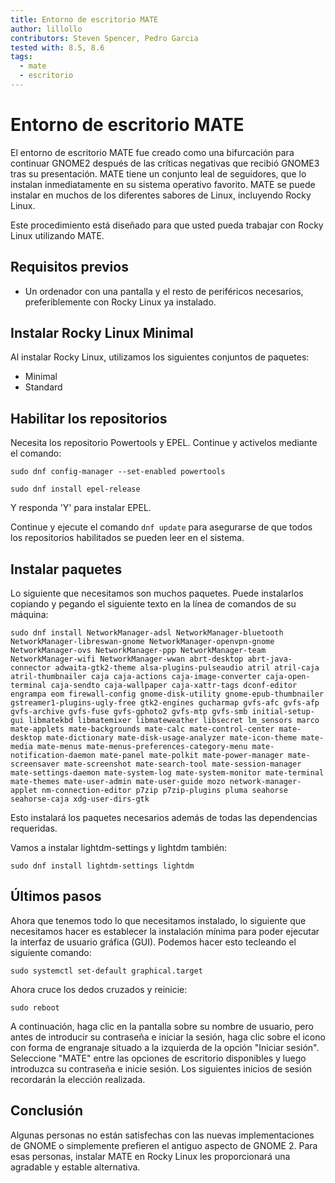 ```yaml
---
title: Entorno de escritorio MATE
author: lillollo
contributors: Steven Spencer, Pedro Garcia
tested with: 8.5, 8.6
tags:
  - mate
  - escritorio
---
```


# Entorno de escritorio MATE

El entorno de escritorio MATE fue creado como una bifurcación para continuar GNOME2 después de las críticas negativas que recibió GNOME3 tras su presentación. MATE tiene un conjunto leal de seguidores, que lo instalan inmediatamente en su sistema operativo favorito. MATE se puede instalar en muchos de los diferentes sabores de Linux, incluyendo Rocky Linux.

Este procedimiento está diseñado para que usted pueda trabajar con Rocky Linux utilizando MATE.

## Requisitos previos

* Un ordenador con una pantalla y el resto de periféricos necesarios, preferiblemente con Rocky Linux ya instalado.

## Instalar Rocky Linux Minimal

Al instalar Rocky Linux, utilizamos los siguientes conjuntos de paquetes:

* Minimal
* Standard

## Habilitar los repositorios

Necesita los repositorio Powertools y EPEL. Continue y activelos mediante el comando:

`sudo dnf config-manager --set-enabled powertools`

`sudo dnf install epel-release`

Y responda 'Y' para instalar EPEL.

Continue y ejecute el comando `dnf update` para asegurarse de que todos los repositorios habilitados se pueden leer en el sistema.

## Instalar paquetes

Lo siguiente que necesitamos son muchos paquetes. Puede instalarlos copiando y pegando el siguiente texto en la línea de comandos de su máquina:

`sudo dnf install NetworkManager-adsl NetworkManager-bluetooth NetworkManager-libreswan-gnome NetworkManager-openvpn-gnome NetworkManager-ovs NetworkManager-ppp NetworkManager-team NetworkManager-wifi NetworkManager-wwan abrt-desktop abrt-java-connector adwaita-gtk2-theme alsa-plugins-pulseaudio atril atril-caja atril-thumbnailer caja caja-actions caja-image-converter caja-open-terminal caja-sendto caja-wallpaper caja-xattr-tags dconf-editor engrampa eom firewall-config gnome-disk-utility gnome-epub-thumbnailer gstreamer1-plugins-ugly-free gtk2-engines gucharmap gvfs-afc gvfs-afp gvfs-archive gvfs-fuse gvfs-gphoto2 gvfs-mtp gvfs-smb initial-setup-gui libmatekbd libmatemixer libmateweather libsecret lm_sensors marco mate-applets mate-backgrounds mate-calc mate-control-center mate-desktop mate-dictionary mate-disk-usage-analyzer mate-icon-theme mate-media mate-menus mate-menus-preferences-category-menu mate-notification-daemon mate-panel mate-polkit mate-power-manager mate-screensaver mate-screenshot mate-search-tool mate-session-manager mate-settings-daemon mate-system-log mate-system-monitor mate-terminal mate-themes mate-user-admin mate-user-guide mozo network-manager-applet nm-connection-editor p7zip p7zip-plugins pluma seahorse seahorse-caja xdg-user-dirs-gtk`

Esto instalará los paquetes necesarios además de todas las dependencias requeridas.

Vamos a instalar lightdm-settings y lightdm también:

`sudo dnf install lightdm-settings lightdm`

## Últimos pasos

Ahora que tenemos todo lo que necesitamos instalado, lo siguiente que necesitamos hacer es establecer la instalación mínima para poder ejecutar la interfaz de usuario gráfica (GUI). Podemos hacer esto tecleando el siguiente comando:

`sudo systemctl set-default graphical.target`

Ahora cruce los dedos cruzados y reinicie:

`sudo reboot`

A continuación, haga clic en la pantalla sobre su nombre de usuario, pero antes de introducir su contraseña e iniciar la sesión, haga clic sobre el icono con forma de engranaje situado a la izquierda de la opción "Iniciar sesión". Seleccione "MATE" entre las opciones de escritorio disponibles y luego introduzca su contraseña e inicie sesión. Los siguientes inicios de sesión recordarán la elección realizada.

## Conclusión

Algunas personas no están satisfechas con las nuevas implementaciones de GNOME o simplemente prefieren el antiguo aspecto de GNOME 2. Para esas personas, instalar MATE en Rocky Linux les proporcionará una agradable y estable alternativa.
